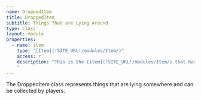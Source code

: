 ```yaml
---
name: DroppedItem
title: DroppedItem
subtitle: Things That are Lying Around
type: class
layout: module
properties:
  - name: item
    type: "[Item](!SITE_URL!/modules/Item/)"
    access: r
    description: "This is the [item](!SITE_URL!/modules/Item/) that has been dropped.    
    "
---
```


The <span class="notranslate">DroppedItem</span> class represents things that are lying somewhere and can be collected by players.
